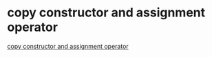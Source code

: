 # copy constructor and assignment operator
[copy constructor and assignment operator](https://aiwithcloud.com/2022/09/19/copy_constructor_and_assignment_operator/)